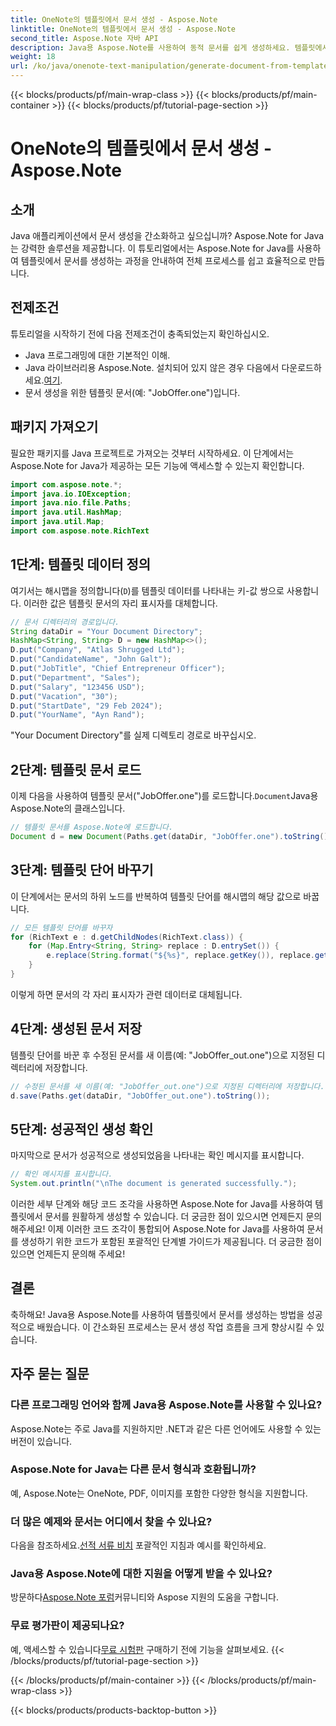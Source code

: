 ```yaml
---
title: OneNote의 템플릿에서 문서 생성 - Aspose.Note
linktitle: OneNote의 템플릿에서 문서 생성 - Aspose.Note
second_title: Aspose.Note 자바 API
description: Java용 Aspose.Note를 사용하여 동적 문서를 쉽게 생성하세요. 템플릿에서 효율적인 문서 생성을 위한 단계별 가이드를 따르세요.
weight: 18
url: /ko/java/onenote-text-manipulation/generate-document-from-template/
---
```


{{< blocks/products/pf/main-wrap-class >}}
{{< blocks/products/pf/main-container >}}
{{< blocks/products/pf/tutorial-page-section >}}

# OneNote의 템플릿에서 문서 생성 - Aspose.Note

## 소개
Java 애플리케이션에서 문서 생성을 간소화하고 싶으십니까? Aspose.Note for Java는 강력한 솔루션을 제공합니다. 이 튜토리얼에서는 Aspose.Note for Java를 사용하여 템플릿에서 문서를 생성하는 과정을 안내하여 전체 프로세스를 쉽고 효율적으로 만듭니다.
## 전제조건
튜토리얼을 시작하기 전에 다음 전제조건이 충족되었는지 확인하십시오.
- Java 프로그래밍에 대한 기본적인 이해.
-  Java 라이브러리용 Aspose.Note. 설치되어 있지 않은 경우 다음에서 다운로드하세요.[여기](https://releases.aspose.com/note/java/).
- 문서 생성을 위한 템플릿 문서(예: "JobOffer.one")입니다.
## 패키지 가져오기
필요한 패키지를 Java 프로젝트로 가져오는 것부터 시작하세요. 이 단계에서는 Aspose.Note for Java가 제공하는 모든 기능에 액세스할 수 있는지 확인합니다.
```java
import com.aspose.note.*;
import java.io.IOException;
import java.nio.file.Paths;
import java.util.HashMap;
import java.util.Map;
import com.aspose.note.RichText
```
## 1단계: 템플릿 데이터 정의
여기서는 해시맵을 정의합니다(`D`)를 템플릿 데이터를 나타내는 키-값 쌍으로 사용합니다. 이러한 값은 템플릿 문서의 자리 표시자를 대체합니다.
```java
// 문서 디렉터리의 경로입니다.
String dataDir = "Your Document Directory";
HashMap<String, String> D = new HashMap<>();
D.put("Company", "Atlas Shrugged Ltd");
D.put("CandidateName", "John Galt");
D.put("JobTitle", "Chief Entrepreneur Officer");
D.put("Department", "Sales");
D.put("Salary", "123456 USD");
D.put("Vacation", "30");
D.put("StartDate", "29 Feb 2024");
D.put("YourName", "Ayn Rand");
```
"Your Document Directory"를 실제 디렉토리 경로로 바꾸십시오.
## 2단계: 템플릿 문서 로드
 이제 다음을 사용하여 템플릿 문서("JobOffer.one")를 로드합니다.`Document`Java용 Aspose.Note의 클래스입니다.
```java
// 템플릿 문서를 Aspose.Note에 로드합니다.
Document d = new Document(Paths.get(dataDir, "JobOffer.one").toString());
```
## 3단계: 템플릿 단어 바꾸기
이 단계에서는 문서의 하위 노드를 반복하여 템플릿 단어를 해시맵의 해당 값으로 바꿉니다.
```java
// 모든 템플릿 단어를 바꾸자
for (RichText e : d.getChildNodes(RichText.class)) {
    for (Map.Entry<String, String> replace : D.entrySet()) {
        e.replace(String.format("${%s}", replace.getKey()), replace.getValue());
    }
}
```
이렇게 하면 문서의 각 자리 표시자가 관련 데이터로 대체됩니다.
## 4단계: 생성된 문서 저장
템플릿 단어를 바꾼 후 수정된 문서를 새 이름(예: "JobOffer_out.one")으로 지정된 디렉터리에 저장합니다.
```java
// 수정된 문서를 새 이름(예: "JobOffer_out.one")으로 지정된 디렉터리에 저장합니다.
d.save(Paths.get(dataDir, "JobOffer_out.one").toString());
```
## 5단계: 성공적인 생성 확인
마지막으로 문서가 성공적으로 생성되었음을 나타내는 확인 메시지를 표시합니다.
```java
// 확인 메시지를 표시합니다.
System.out.println("\nThe document is generated successfully.");
```
이러한 세부 단계와 해당 코드 조각을 사용하면 Aspose.Note for Java를 사용하여 템플릿에서 문서를 원활하게 생성할 수 있습니다. 더 궁금한 점이 있으시면 언제든지 문의해주세요!
이제 이러한 코드 조각이 통합되어 Aspose.Note for Java를 사용하여 문서를 생성하기 위한 코드가 포함된 포괄적인 단계별 가이드가 제공됩니다. 더 궁금한 점이 있으면 언제든지 문의해 주세요!
## 결론
축하해요! Java용 Aspose.Note를 사용하여 템플릿에서 문서를 생성하는 방법을 성공적으로 배웠습니다. 이 간소화된 프로세스는 문서 생성 작업 흐름을 크게 향상시킬 수 있습니다.
## 자주 묻는 질문
### 다른 프로그래밍 언어와 함께 Java용 Aspose.Note를 사용할 수 있나요?
Aspose.Note는 주로 Java를 지원하지만 .NET과 같은 다른 언어에도 사용할 수 있는 버전이 있습니다.
### Aspose.Note for Java는 다른 문서 형식과 호환됩니까?
예, Aspose.Note는 OneNote, PDF, 이미지를 포함한 다양한 형식을 지원합니다.
### 더 많은 예제와 문서는 어디에서 찾을 수 있나요?
 다음을 참조하세요.[선적 서류 비치](https://reference.aspose.com/note/java/) 포괄적인 지침과 예시를 확인하세요.
### Java용 Aspose.Note에 대한 지원을 어떻게 받을 수 있나요?
 방문하다[Aspose.Note 포럼](https://forum.aspose.com/c/note/28)커뮤니티와 Aspose 지원의 도움을 구합니다.
### 무료 평가판이 제공되나요?
 예, 액세스할 수 있습니다[무료 시험판](https://releases.aspose.com/) 구매하기 전에 기능을 살펴보세요.
{{< /blocks/products/pf/tutorial-page-section >}}

{{< /blocks/products/pf/main-container >}}
{{< /blocks/products/pf/main-wrap-class >}}

{{< blocks/products/products-backtop-button >}}
